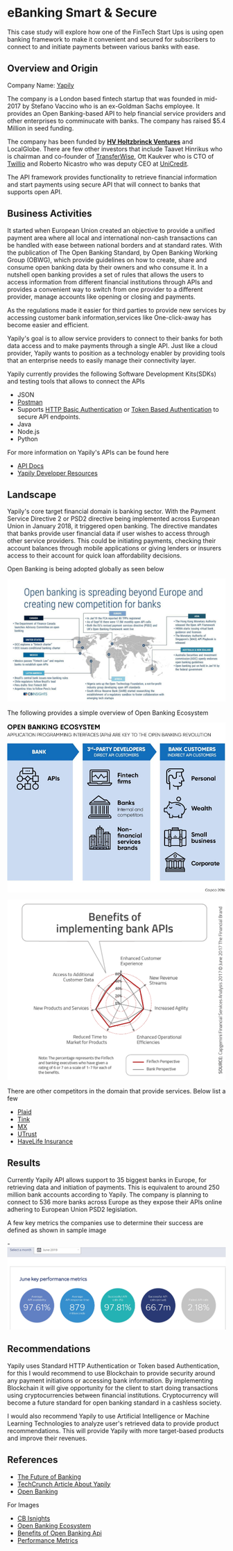# eBanking Smart & Secure

This case study will explore how one of the FinTech Start Ups is using open banking framework to make it convenient and secured for subscribers to connect to and initiate payments between various banks with ease.

## Overview and Origin

Company Name: [Yapily](https://www.yapily.com/)

The company is a London based fintech startup that was founded in mid-2017 by Stefano Vaccino who is an ex-Goldman Sachs employee. It provides an Open Banking-based API to help financial service providers and other enterprises to comminucate with banks. The company has raised $5.4 Million in seed funding.

The company has been funded by [**HV Holtzbrinck Ventures**](https://www.crunchbase.com/organization/holtzbrinck-ventures) and LocalGlobe. There are few other investors that include Taavet Hinrikus who is chairman and co-founder of [TransferWise](https://transferwise.com/us), Ott Kaukver who is CTO of [Twillio](https://www.twilio.com/) and Roberto Nicastro who was deputy CEO at [UniCredit](https://www.unicreditgroup.eu/en.html).

The API framework provides functionality to retrieve financial information and start payments using secure API that will connect to banks that supports open API.

## Business Activities

It started when European Union created an objective to provide a unified payment area where all local and international non-cash transactions can be handled with ease between national borders and at standard rates. With the publication of The Open Banking Standard, by Open Banking Working Group (OBWG), which provide guidelines on how to create, share and consume open banking data by their owners and who consume it. In a nutshell open banking provides a set of rules that allows the users to access information from different financial institutions through APIs and provides a convenient way to switch from one provider to a different provider, manage accounts like opening or closing and payments.

As the regulations made it easier for third parties to provide new services by accessing customer bank information,services like One-click-away has become easier and efficient.

Yapily's goal is to allow service providers to connect to their banks for both data access and to make payments through a single API. Just like a cloud provider, Yapily wants to position as a technology enabler by providing tools that an enterprise needs to easily manage their connectivity layer.

Yapily currently provides the following Software Development Kits(SDKs) and testing tools that allows to connect the APIs

- JSON
- [Postman](https://www.getpostman.com/)
- Supports [HTTP Basic Authentication](https://developer.mozilla.org/en-US/docs/Web/HTTP/Authentication) or [Token Based Authentication](https://auth0.com/learn/token-based-authentication-made-easy/) to secure API endpoints.
- Java
- Node.js
- Python

For more information on Yapily's APIs can be found here

- [API Docs](https://docs.yapily.com/?version=latest)
- [Yapily Developer Resources](https://github.com/yapily/developer-resources/wiki)

## Landscape

Yapily's core target financial domain is banking sector. With the Payment Service Directive 2 or PSD2 directive being implemented across European Union in January 2018, it triggered open banking. The directive mandates that banks provide user financial data if user wishes to access through other service providers. This could be initiating payments, checking their account balances through mobile applications or giving lenders or insurers access to their account for quick loan affordability decisions.

Open Banking is being adopted globally as seen below

![Global Adoption snapshot](Images/Open-banking_02042019_2.jpg)

The following provides a simple overview of Open Banking Ecosystem

![Open Banking Ecosystem](Images/Ecosystem.jpg)

![Benefits](Images/Benefits_of_implementing_bank_APIs.png)

There are other competitors in the domain that provide services. Below list a few

- [Plaid](https://plaid.com/)
- [Tink](https://tink.com/)
- [MX](https://data.mx.com/role/fintech)
- [UTrust](https://utrust.com/)
- [HaveLife Insurance](https://havenlife.com/home.html)

## Results

Currently Yapily API allows support to 35 biggest banks in Europe, for retrieving data and initiation of payments. This is equivalent to around 250 million bank accounts according to Yapily. The company is planning to connect to 536 more banks across Europe as they expose their APIs online adhering to European Union PSD2 legislation.

A few key metrics the companies use to determine their success are defined as shown in sample image

-![June 2019 Performance](Images/June-2019-Key-Performance.JPG)

## Recommendations

Yapily uses Standard HTTP Authentication or Token based Authentication, for this I would recommend to use Blockchain to provide security around any payment initiations or accessing bank information. By implementing Blockchain it will give opportunity for the client to start doing transactions using cryptocurrencies between financial institutions. Cryptocurrency will become a future standard for open banking standard in a cashless society.

I would also recommend Yapily to use Artificial Intelligence or Machine Learning Technologies to analyze user's retrieved data to provide product recommendations. This will provide Yapily with more target-based products and improve their revenues.

## References

- [The Future of Banking](https://www.business-reporter.co.uk/2019/04/26/open-banking-is-flashing-bright-what-problems-can-it-solve/#gsc.tab=0)
- [TechCrunch Article About Yapily](https://techcrunch.com/2019/05/30/yapily/)
- [Open Banking](https://www.openbanking.org.uk/customers/what-is-open-banking/)

For Images

- [CB Isnights](https://www.cbinsights.com/research/open-banking-fintech-startups/)
- [Open Banking Ecosystem](https://www.pinterest.com/pin/671880838138261930/)
- [Benefits of Open Banking Api](https://thefinancialbrand.com/77869/innovation-trends-banking-ai-api-personalization-payments/)
- [Performance Metrics](https://www.openbanking.org.uk/providers/account-providers/api-performance/)
